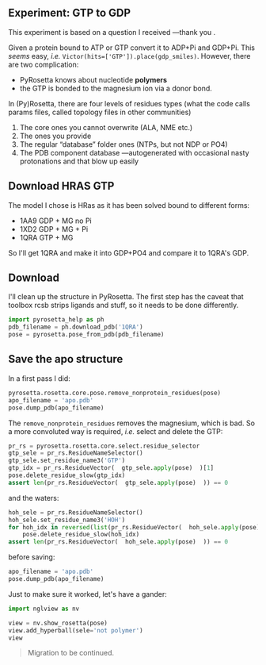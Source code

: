 ## Experiment: GTP to GDP

This experiment is based on a question I received —thank you <ask permission first>.

Given a protein bound to ATP or GTP convert it to ADP+Pi and GDP+Pi.
This _seems_ easy, _i.e._ `Victor(hits=['GTP']).place(gdp_smiles)`.
However, there are two complication:
* PyRosetta knows about nucleotide **polymers**
* the GTP is bonded to the magnesium ion via a donor bond.

In (Py)Rosetta, there are four levels of residues types
(what the code calls params files, called topology files in other communities)

1. The core ones you cannot overwrite (ALA, NME etc.)
2. The ones you provide
3. The regular “database” folder ones (NTPs, but not NDP or PO4)
4. The PDB component database —autogenerated with occasional nasty protonations and that blow up easily

## Download HRAS GTP
The model I chose is HRas as it has been solved bound to different forms:

* 1AA9 GDP + MG no Pi
* 1XD2 GDP + MG + Pi
* 1QRA GTP + MG

So I'll get 1QRA and make it into GDP+PO4 and compare it to 1QRA's GDP.

## Download
I'll clean up the structure in PyRosetta.
The first step has the caveat that toolbox rcsb strips ligands and stuff,
so it needs to be done differently.

```python
import pyrosetta_help as ph
pdb_filename = ph.download_pdb('1QRA')
pose = pyrosetta.pose_from_pdb(pdb_filename) 
```

## Save the apo structure
In a first pass I did:
```python
pyrosetta.rosetta.core.pose.remove_nonprotein_residues(pose)
apo_filename = 'apo.pdb'
pose.dump_pdb(apo_filename) 
```
The `remove_nonprotein_residues` removes the magnesium, which is bad.
So a more convoluted way is required, _i.e._ select and delete the GTP:
```python
pr_rs = pyrosetta.rosetta.core.select.residue_selector
gtp_sele = pr_rs.ResidueNameSelector()
gtp_sele.set_residue_name3('GTP')
gtp_idx = pr_rs.ResidueVector(  gtp_sele.apply(pose)  )[1]
pose.delete_residue_slow(gtp_idx)
assert len(pr_rs.ResidueVector(  gtp_sele.apply(pose)  )) == 0
```
and the waters:
```python
hoh_sele = pr_rs.ResidueNameSelector()
hoh_sele.set_residue_name3('HOH')
for hoh_idx in reversed(list(pr_rs.ResidueVector(  hoh_sele.apply(pose)  ))):
    pose.delete_residue_slow(hoh_idx)
assert len(pr_rs.ResidueVector(  hoh_sele.apply(pose)  )) == 0
```
before saving:
```python
apo_filename = 'apo.pdb'
pose.dump_pdb(apo_filename) 
```
Just to make sure it worked, let's have a gander:
```python
import nglview as nv

view = nv.show_rosetta(pose)
view.add_hyperball(sele='not polymer')
view
```

> Migration to be continued.


